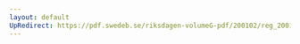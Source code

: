 ```yaml
---
layout: default
UpRedirect: https://pdf.swedeb.se/riksdagen-volumeG-pdf/200102/reg_200102/reg_200102_0423.pdf
---
```

